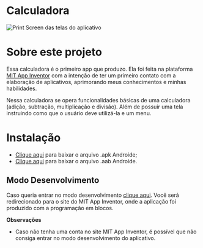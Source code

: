 # Calculadora

![Print Screen das telas do aplicativo](C:\MeusDocumentos\meusProjetos\git\calculadora-PrimeiroAPP\screenshots.png)

# Sobre este projeto

Essa calculadora é o primeiro app que produzo. Ela foi feita na plataforma [MIT App Inventor](https://appinventor.mit.edu/) com a intenção de ter um primeiro contato com a elaboração de aplicativos, aprimorando meus conhecimentos e minhas habilidades.

Nessa calculadora se opera funcionalidades básicas de uma calculadora (adição, subtração, multiplicação e divisão). Além de possuir uma tela instruindo como que o usuário deve utilizá-la e um menu.

# Instalação

- [Clique aqui](https://drive.google.com/file/d/1xRC48C0lhjgRGUVMWUawkoleBihGIwbf/view?usp=sharing) para baixar o arquivo .apk Androide;
- [Clique aqui](https://drive.google.com/file/d/1CeWX3Mjj83c7mVZ4A7iKGQlJcjfb6-qV/view?usp=sharing) para baixar o arquivo .aab Androide.

## Modo Desenvolvimento

Caso queria entrar no modo desenvolvimento [clique aqui](http://ai2.appinventor.mit.edu/?ng=183613ef-a407-4f0a-878e-9a181858947d). Você será redirecionado para o site do MIT App Inventor, onde a aplicação foi produzido com a programação em blocos.

 **Observações**

- Caso não tenha uma conta no site MIT App Inventor, é possível que não consiga entrar no modo desenvolvimento do aplicativo.